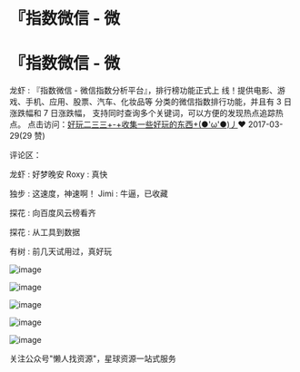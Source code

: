# 『指数微信 - 微

# 『指数微信 - 微

龙虾 : 『指数微信 - 微信指数分析平台』，排行榜功能正式上 线！提供电影、游戏、手机、应用、股票、汽车、化妆品等 分类的微信指数排行功能，并且有 3 日涨跌幅和 7 日涨跌幅， 支持同时查询多个关键词，可以方便的发现热点追踪热点。 点击访问：[好玩二三三](https://haowan233.com/)[+-+](https://haowan233.com/)[收集一些好玩的东西](https://haowan233.com/)[+(●'ω'●)](https://haowan233.com/)[丿](https://haowan233.com/)❤ 2017-03-29(29 赞)

评论区：

龙虾 : 好梦晚安 Roxy : 真快

独步 : 这速度，神速啊！ Jimi : 牛逼，已收藏

探花 : 向百度风云榜看齐

探花 : 从工具到数据

有树 : 前几天试用过，真好玩

![image](img/Image_512.png)

![image](img/Image_513.png)

![image](img/Image_514.png)

![image](img/Image_515.png)

![image](img/Image_516.png)

关注公众号"懒人找资源"，星球资源一站式服务